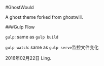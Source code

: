#GhostWould

A ghost theme forked from ghostwill.

###Gulp Flow 

`gulp`: same as `gulp build`

`gulp watch`:  same as `gulp serve`监控文件变化



2016年02月22日 Ling.
